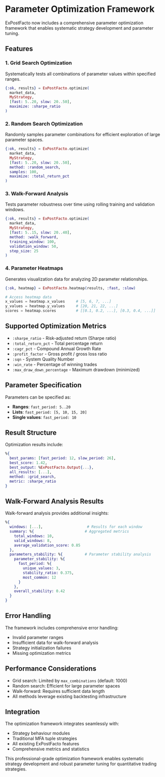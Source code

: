 # Parameter Optimization Framework

ExPostFacto now includes a comprehensive parameter optimization framework that enables systematic strategy development and parameter tuning.

## Features

### 1. Grid Search Optimization
Systematically tests all combinations of parameter values within specified ranges.

```elixir
{:ok, results} = ExPostFacto.optimize(
  market_data,
  MyStrategy,
  [fast: 5..20, slow: 20..50],
  maximize: :sharpe_ratio
)
```

### 2. Random Search Optimization
Randomly samples parameter combinations for efficient exploration of large parameter spaces.

```elixir
{:ok, results} = ExPostFacto.optimize(
  market_data,
  MyStrategy,
  [fast: 5..20, slow: 20..50],
  method: :random_search,
  samples: 100,
  maximize: :total_return_pct
)
```

### 3. Walk-Forward Analysis
Tests parameter robustness over time using rolling training and validation windows.

```elixir
{:ok, results} = ExPostFacto.optimize(
  market_data,
  MyStrategy,
  [fast: 5..15, slow: 20..40],
  method: :walk_forward,
  training_window: 100,
  validation_window: 50,
  step_size: 25
)
```

### 4. Parameter Heatmaps
Generates visualization data for analyzing 2D parameter relationships.

```elixir
{:ok, heatmap} = ExPostFacto.heatmap(results, :fast, :slow)

# Access heatmap data
x_values = heatmap.x_values     # [5, 6, 7, ...]
y_values = heatmap.y_values     # [20, 21, 22, ...]
scores = heatmap.scores         # [[0.1, 0.2, ...], [0.3, 0.4, ...]]
```

## Supported Optimization Metrics

- `:sharpe_ratio` - Risk-adjusted return (Sharpe ratio)
- `:total_return_pct` - Total percentage return
- `:cagr_pct` - Compound Annual Growth Rate
- `:profit_factor` - Gross profit / gross loss ratio
- `:sqn` - System Quality Number
- `:win_rate` - Percentage of winning trades
- `:max_draw_down_percentage` - Maximum drawdown (minimized)

## Parameter Specification

Parameters can be specified as:
- **Ranges**: `fast_period: 5..20`
- **Lists**: `fast_period: [5, 10, 15, 20]`
- **Single values**: `fast_period: 10`

## Result Structure

Optimization results include:

```elixir
%{
  best_params: [fast_period: 12, slow_period: 26],
  best_score: 1.42,
  best_output: %ExPostFacto.Output{...},
  all_results: [...],
  method: :grid_search,
  metric: :sharpe_ratio
}
```

## Walk-Forward Analysis Results

Walk-forward analysis provides additional insights:

```elixir
%{
  windows: [...],                    # Results for each window
  summary: %{                       # Aggregated metrics
    total_windows: 10,
    valid_windows: 8,
    average_validation_score: 0.85
  },
  parameters_stability: %{          # Parameter stability analysis
    parameter_stability: %{
      fast_period: %{
        unique_values: 3,
        stability_ratio: 0.375,
        most_common: 12
      }
    },
    overall_stability: 0.42
  }
}
```

## Error Handling

The framework includes comprehensive error handling:
- Invalid parameter ranges
- Insufficient data for walk-forward analysis
- Strategy initialization failures
- Missing optimization metrics

## Performance Considerations

- Grid search: Limited by `max_combinations` (default: 1000)
- Random search: Efficient for large parameter spaces
- Walk-forward: Requires sufficient data length
- All methods leverage existing backtesting infrastructure

## Integration

The optimization framework integrates seamlessly with:
- Strategy behaviour modules
- Traditional MFA tuple strategies
- All existing ExPostFacto features
- Comprehensive metrics and statistics

This professional-grade optimization framework enables systematic strategy development and robust parameter tuning for quantitative trading strategies.